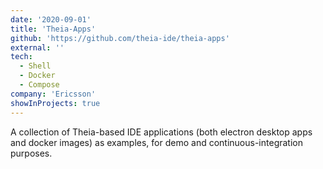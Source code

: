 ```yaml
---
date: '2020-09-01'
title: 'Theia-Apps'
github: 'https://github.com/theia-ide/theia-apps'
external: ''
tech:
  - Shell
  - Docker
  - Compose
company: 'Ericsson'
showInProjects: true
---
```


A collection of Theia-based IDE applications (both electron desktop apps and docker images) as examples, for demo and continuous-integration purposes.
